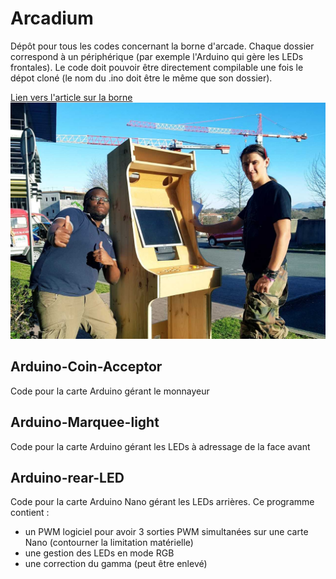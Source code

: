 # Arcadium
Dépôt  pour tous les codes concernant la borne d'arcade. Chaque dossier correspond à un périphérique (par exemple l'Arduino qui gère  les LEDs frontales). Le code doit pouvoir être directement compilable une fois le dépot cloné (le nom du .ino doit être le même que son dossier).

[Lien vers l'article sur la borne](http://estiasystem.estia.fr/archives/2317)
![Une fine équipe!](borne.jpg)

## Arduino-Coin-Acceptor
Code pour la carte Arduino gérant le monnayeur

## Arduino-Marquee-light
Code pour la carte Arduino gérant les LEDs à adressage  de la face avant

## Arduino-rear-LED
Code pour la carte Arduino Nano gérant les LEDs arrières. Ce programme contient :
- un PWM logiciel pour avoir 3 sorties PWM simultanées sur une carte Nano (contourner la limitation matérielle)
- une gestion des LEDs en mode RGB
- une correction du gamma (peut être enlevé)
